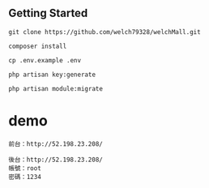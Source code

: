 ## Getting Started
```
git clone https://github.com/welch79328/welchMall.git
```

```
composer install
```

```
cp .env.example .env
```

```
php artisan key:generate
```

```
php artisan module:migrate
```

# demo
```
前台：http://52.198.23.208/
```
```
後台：http://52.198.23.208/
帳號：root
密碼：1234
```

